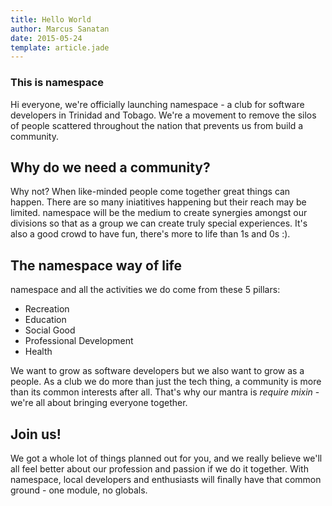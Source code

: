 ```yaml
---
title: Hello World
author: Marcus Sanatan
date: 2015-05-24
template: article.jade
---
```


### This is **namespace**

Hi everyone, we're officially launching namespace - a club for software developers in Trinidad and Tobago. We're a movement to remove the silos of people scattered throughout the nation that prevents us from build a community. 
<span class="more"></span>

## Why do we need a community?

Why not? When like-minded people come together great things can happen. There are so many iniatitives happening but their reach may be limited. namespace will be the medium to create synergies amongst our divisions so that as a group we can create truly special experiences. It's also a good crowd to have fun, there's more to life than 1s and 0s :). 

## The namespace way of life

namespace and all the activities we do come from these 5 pillars:

* Recreation
* Education
* Social Good
* Professional Development
* Health

We want to grow as software developers but we also want to grow as a people. As a club we do more than just the tech thing, a community is more than its common interests after all. That's why our mantra is *require mixin* - we're all about bringing everyone together. 

## Join us!

We got a whole lot of things planned out for you, and we really believe we'll all feel better about our profession and passion if we do it together. With namespace, local developers and enthusiasts will finally have that common ground - one module, no globals.